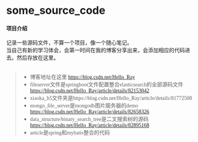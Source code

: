 # some_source_code

#### 项目介绍
记录一些源码文件，不算一个项目，像一个随心笔记。</br>
当自己有新的学习体会，会第一时间在我的博客分享出来，会添加相应的代码进去。然后存放在这里。</br>
</br>
>* <font face="微软雅黑">博客地址在这里 https://blog.csdn.net/Hello_Ray</font> </br>
>* <font face="微软雅黑">fileserver文件是springboot文件配置整合elasticsearch的全部源码文件 https://blog.csdn.net/Hello_Ray/article/details/82153042</font>
>* <font face="微软雅黑"> xiaoka_h5文件夹是https://blog.csdn.net/Hello_Ray/article/details/81772508</font>
>* <font face="微软雅黑">mongo_file_server是mongodb图片服务器的demo https://blog.csdn.net/Hello_Ray/article/details/82658326</font>
>* <font face="微软雅黑">data_structure/binary_search_tree是二叉搜索树的源码 https://blog.csdn.net/Hello_Ray/article/details/82895168</font>
>* <font face="微软雅黑">article是spring和mybatis整合的代码</font>

